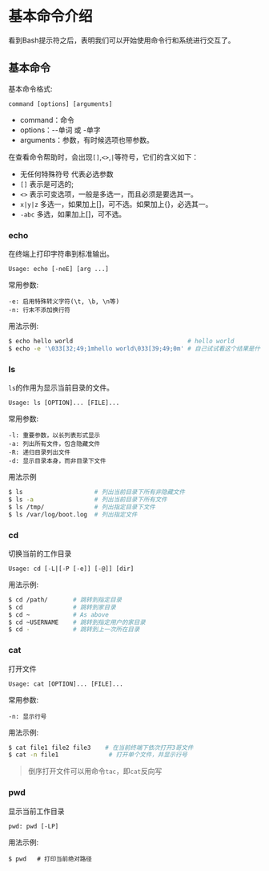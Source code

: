 # 基本命令介绍

看到Bash提示符之后，表明我们可以开始使用命令行和系统进行交互了。

## 基本命令

基本命令格式:

    command [options] [arguments]

* command：命令
* options：--单词   或   -单字
* arguments：参数，有时候选项也带参数。

在查看命令帮助时，会出现``[]``,``<>``,``|``等符号，它们的含义如下：

* 无任何特殊符号 代表必选参数
* ``[]``       表示是可选的;
* ``<>``       表示可变选项，一般是多选一，而且必须是要选其一。
* ``x|y|z``    多选一，如果加上[]，可不选。如果加上{}，必选其一。
* ``-abc``     多选，如果加上[]，可不选。

### echo

在终端上打印字符串到标准输出。

    Usage: echo [-neE] [arg ...]

常用参数:

```
-e: 启用特殊转义字符(\t, \b, \n等)
-n: 行末不添加换行符
```

用法示例:

```bash
$ echo hello world                                # hello world
$ echo -e '\033[32;49;1mhello world\033[39;49;0m' # 自己试试看这个结果是什么？
```

### ls

``ls``的作用为显示当前目录的文件。

    Usage: ls [OPTION]... [FILE]...

常用参数:

```
-l: 重要参数，以长列表形式显示
-a: 列出所有文件，包含隐藏文件
-R: 递归目录列出文件
-d: 显示目录本身，而非目录下文件
```

用法示例

```bash
$ ls                    # 列出当前目录下所有非隐藏文件
$ ls -a                 # 列出当前目录下所有文件
$ ls /tmp/              # 列出指定目录下文件
$ ls /var/log/boot.log  # 列出指定文件
```

### cd

切换当前的工作目录

    Usage: cd [-L|[-P [-e]] [-@]] [dir]

用法示例:

```bash
$ cd /path/       # 跳转到指定目录
$ cd              # 跳转到家目录
$ cd ~            # As above
$ cd ~USERNAME    # 跳转到指定用户的家目录
$ cd -            # 跳转到上一次所在目录
```

### cat

打开文件

    Usage: cat [OPTION]... [FILE]...

常用参数:

```
-n: 显示行号
```

用法示例:

```bash
$ cat file1 file2 file3    # 在当前终端下依次打开3哥文件
$ cat -n file1              # 打开单个文件，并显示行号
```

> 倒序打开文件可以用命令``tac``，即``cat``反向写

### pwd

显示当前工作目录

    pwd: pwd [-LP]

用法示例:

    $ pwd   # 打印当前绝对路径
